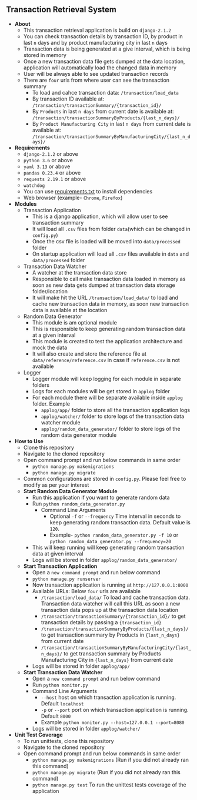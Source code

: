 Transaction Retrieval System
----------------------------
- __About__
  - This transaction retrieval application is build on `django-2.1.2`
  - You can check transaction details by transaction ID, by product in last `n` days and by product manufacturing city in last `n` days
  - Transaction data is being generated at a give interval, which is being stored in memory
  - Once a new transaction data file gets dumped at the data location, application will automatically load the changed data in memory
  - User will be always able to see updated transaction records
  - There are `four` urls from where user can see the transaction summary
    - To load and cahce transaction data: `/transaction/load_data`
    - By transaction ID available at: `/transaction/transactionSummary/{transaction_id}/`
    - By `Products` in last `n days` from current date is available at: `/transaction/transactionSummaryByProducts/{last_n_days}/`
    - By `Product Manufacturing City` in last `n days` from current date is available at: `/transaction/transactionSummaryByManufacturingCity/{last_n_days}/`
- __Requirements__
  - `django-2.1.2` or above
  - `python 3.6` or above
  - `yaml 3.13` or above
  - `pandas 0.23.4` or above
  - `requests 2.19.1` or above
  - `watchdog`
  - You can use [requirements.txt](requirements.txt) to install dependencies
  - Web browser (example- `Chrome`, `Firefox`)
- __Modules__
  - Transaction Application
    - This is a django application, which will allow user to see transaction summary
    - It will load all `.csv` files from folder `data`(which can be changed in `config.py`)
    - Once the csv file is loaded will be moved into `data/processed` folder
    - On startup application will load all `.csv` files available in `data` and `data/processed` folder
  - Transaction Data Watcher
    - A watcher at the transaction data store
    - Responsible to call make transaction data loaded in memory as soon as new data gets
      dumped at transaction data storage folder/location
    - It will make hit the URL `/transaction/load_data/` to load and cache new transaction data
      in memory, as soon new transaction data is available at the location
  - Random Data Generator
    - This module is am optional module
    - This is responsible to keep generating random transaction data at a given interval
    - This module is created to test the application architecture and mock the data
    - It will also create and store the reference file at `data/reference/reference.csv` in case if 
      `reference.csv` is not available
  - Logger
    - Logger module will keep logging for each module in separate folders
    - Logs for each modules will be get stored in `applog` folder
    - For each module there will be separate available inside `applog` folder. Example
      - `applog/app/` folder to store all the transaction application logs
      - `applog/watcher/` folder to store logs of the transaction data watcher module
      - `applog/random_data_generator/` folder to store logs of the random data generator module
- __How to Use__
  - Clone this repository
  - Navigate to the cloned repository
  - Open command prompt and run below commands in same order
    - `python manage.py makemigrations`
    - `python manage.py migrate`
  - Common configurations are stored in `config.py`. Please feel free to modify as per your interest
  - **Start Random Data Generator Module**
    - Run this application if you want to generate random data
    - Run `python random_data_generator.py`
      - Command Line Arguments
        - Optional `-f` or `--frequency` Time interval in seconds to keep generating random transaction data.
          Default value is `120`.
        - Example- `python random_data_generator.py -f 10` or `python random_data_generator.py --frequency=20`
    - This will keep running will keep generating random transaction data at given interval
    - Logs will be stored in folder `applog/random_data_generator/`
  - **Start Transaction Application**
    - Open a `new command prompt` and run below command
    - `python manage.py runserver`
    - Now transaction application is running at `http://127.0.0.1:8000`
    - Available URLs: Below `four` urls are available
      - `/transaction/load_data/` To load and cache transaction data. Transaction data watcher will
        call this URL as soon a new transaction data pops up at the transaction data location
      - `/transaction/transactionSummary/{transaction_id}/` to get transaction details by passing a `{transaction_id}`
      - `/transaction/transactionSummaryByProducts/{last_n_days}/` to get transaction summary by
        Products in `{last_n_days}` from current date
      - `/transaction/transactionSummaryByManufacturingCity/{last_n_days}/` to get transaction summary
        by Products Manufacturing City in `{last_n_days}` from current date
    - Logs will be stored in folder `applog/app/`
  - **Start Transaction Data Watcher**
    - Open a `new command prompt` and run below command
    - Run `python monitor.py`
    - Command Line Arguments
      - `--host` host on which transaction application is running. Default `localhost`
      - `-p` or `--port` port on which transaction application is running. Default `8000`
      - Example `python monitor.py --host=127.0.0.1 --port=8080`
    - Logs will be stored in folder `applog/watcher/`
- __Unit Test Coverage__
  - To run unittests, clone this repository
  - Navigate to the cloned repository
  - Open command prompt and run below commands in same order
    - `python manage.py makemigrations` (Run if you did not already ran this command)
    - `python manage.py migrate` (Run if you did not already ran this command)
    - `python manage.py test` To run the unittest tests coverage of the application
